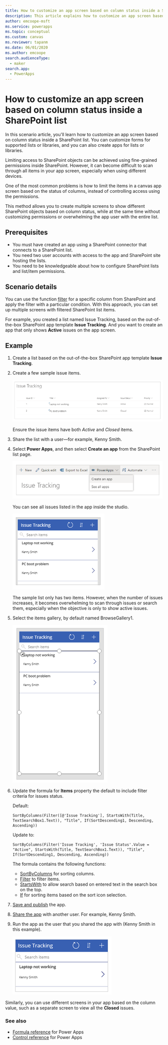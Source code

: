 ```yaml
---
title: How to customize an app screen based on column status inside a SharePoint list | Microsoft Docs
description: This article explains how to customize an app screen based on column status inside a SharePoint list.
author: emcoope-msft
ms.service: powerapps
ms.topic: conceptual
ms.custom: canvas
ms.reviewer: tapanm
ms.date: 06/01/2020
ms.author: emcoope
search.audienceType: 
  - maker
search.app: 
  - PowerApps
---
```

# How to customize an app screen based on column status inside a SharePoint list

In this scenario article, you'll learn how to customize an app screen based on column status inside a SharePoint list. You can customize forms for supported lists or libraries, and you can also create apps for lists or libraries.

Limiting access to SharePoint objects can be achieved using fine-grained permissions inside SharePoint. However, it can become difficult to scan through all items in your app screen, especially when using different devices. 

One of the most common problems is how to limit the items in a canvas app screen based on the status of columns, instead of controlling access using the permissions.

This method allows you to create multiple screens to show different SharePoint objects based on column status, while at the same time without customizing permissions or overwhelming the app user with the entire list.

## Prerequisites

- You must have created an app using a SharePoint connector that connects to a SharePoint list.
- You need two user accounts with access to the app and SharePoint site hosting the lists.
- You need to be knowledgeable about how to configure SharePoint lists and list/item permissions.

## Scenario details

You can use the function [filter](../functions/function-filter-lookup.md) for a specific column from SharePoint and apply the filter with a particular condition. With this approach, you can set up multiple screens with filtered SharePoint list items.

For example, you created a list named Issue Tracking, based on the out-of-the-box SharePoint app template **Issue Tracking**. And you want to create an app that only shows **Active** issues on the app screen. 

## Example

1. Create a list based on the out-of-the-box SharePoint app template **Issue Tracking**.

1. Create a few sample issue items.

    ![Issue tracking sample items](./media/scenarios-customize-view-based-on-column-status/issue-tracking-list-items.png "Issue tracking sample items")

    Ensure the issue items have both *Active* and *Closed* items.

1. Share the list with a user—for example, Kenny Smith.

1. Select **Power Apps**, and then select **Create an app** from the SharePoint list page.

    ![Create an app](./media/scenarios-customize-view-based-on-column-status/create-app.png "Create an app")

    You can see all issues listed in the app inside the studio.

    ![List of issues](./media/scenarios-customize-view-based-on-column-status/app-list-of-issues.png "List of issues")

    The sample list only has two items. However, when the number of issues increases, it becomes overwhelming to scan through issues or search them, especially when the objective is only to show active issues.

1. Select the items gallery, by default named BrowseGallery1.

    ![Items gallery](./media/scenarios-customize-view-based-on-column-status/select-browse-gallery.png "Items gallery")

1. Update the formula for **Items** property the default to include filter criteria for issues status.

    Default:

    ```powerapps-dot
    SortByColumns(Filter([@'Issue Tracking'], StartsWith(Title, TextSearchBox1.Text)), "Title", If(SortDescending1, Descending, Ascending))
    ```

    Update to:

    ```powerapps-dot
    SortByColumns(Filter('Issue Tracking', 'Issue Status'.Value = "Active", StartsWith(Title, TextSearchBox1.Text)), "Title", If(SortDescending1, Descending, Ascending))
    ```

    The formula contains the following functions:

    - [SortByColumns](../functions/function-sort.md) for sorting columns.
    - [Filter](../functions/function-filter-lookup.md) to filter items.
    - [StartsWith](../functions/function-startswith.md) to allow search based on entered text in the search box on the top.
    - [If](../functions/function-if.md) for sorting items based on the sort icon selection.

1. [Save and publish](../save-publish-app.md) the app.

1. [Share the app](../share-app.md) with another user. For example, Kenny Smith.

1. Run the app as the user that you shared the app with (Kenny Smith in this example).

    ![App, as run by the user](./media/scenarios-customize-view-based-on-column-status/user-runs-app.png "App, as run by the user")

Similarly, you can use different screens in your app based on the column value, such as a separate screen to view all the **Closed** issues.

### See also

- [Formula reference](../formula-reference.md) for Power Apps
- [Control reference](../reference-properties.md) for Power Apps
